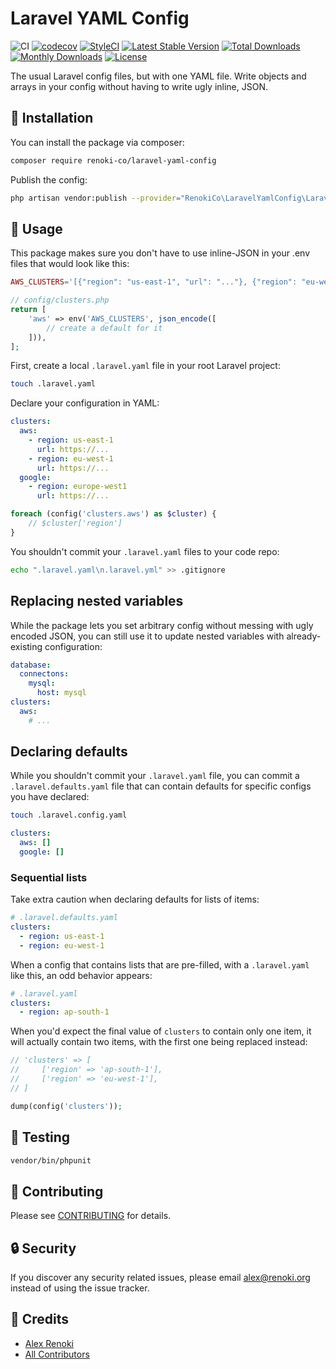Laravel YAML Config
===================

![CI](https://github.com/renoki-co/laravel-yaml-config/workflows/CI/badge.svg?branch=master)
[![codecov](https://codecov.io/gh/renoki-co/laravel-yaml-config/branch/master/graph/badge.svg)](https://codecov.io/gh/renoki-co/laravel-yaml-config/branch/master)
[![StyleCI](https://github.styleci.io/repos/:styleci_code/shield?branch=master)](https://github.styleci.io/repos/:styleci_code)
[![Latest Stable Version](https://poser.pugx.org/renoki-co/laravel-yaml-config/v/stable)](https://packagist.org/packages/renoki-co/laravel-yaml-config)
[![Total Downloads](https://poser.pugx.org/renoki-co/laravel-yaml-config/downloads)](https://packagist.org/packages/renoki-co/laravel-yaml-config)
[![Monthly Downloads](https://poser.pugx.org/renoki-co/laravel-yaml-config/d/monthly)](https://packagist.org/packages/renoki-co/laravel-yaml-config)
[![License](https://poser.pugx.org/renoki-co/laravel-yaml-config/license)](https://packagist.org/packages/renoki-co/laravel-yaml-config)

The usual Laravel config files, but with one YAML file. Write objects and arrays in your config without having to write ugly inline, JSON.

## 🚀 Installation

You can install the package via composer:

```bash
composer require renoki-co/laravel-yaml-config
```

Publish the config:

```bash
php artisan vendor:publish --provider="RenokiCo\LaravelYamlConfig\LaravelYamlConfigServiceProvider" --tag="config"
```

## 🙌 Usage

This package makes sure you don't have to use inline-JSON in your .env files that would look like this:

```php
AWS_CLUSTERS='[{"region": "us-east-1", "url": "..."}, {"region": "eu-west-1", "url": "..."}]'

// config/clusters.php
return [
    'aws' => env('AWS_CLUSTERS', json_encode([
        // create a default for it
    ])),
];
```

First, create a local `.laravel.yaml` file in your root Laravel project:

```bash
touch .laravel.yaml
```

Declare your configuration in YAML:

```yaml
clusters:
  aws:
    - region: us-east-1
      url: https://...
    - region: eu-west-1
      url: https://...
  google:
    - region: europe-west1
      url: https://...
```

```php
foreach (config('clusters.aws') as $cluster) {
    // $cluster['region']
}
```

You shouldn't commit your `.laravel.yaml` files to your code repo:

```bash
echo ".laravel.yaml\n.laravel.yml" >> .gitignore
```

## Replacing nested variables

While the package lets you set arbitrary config without messing with ugly encoded JSON, you can still use it to update nested variables with already-existing configuration:

```yaml
database:
  connectons:
    mysql:
      host: mysql
clusters:
  aws:
    # ...
```

## Declaring defaults

While you shouldn't commit your `.laravel.yaml` file, you can commit a `.laravel.defaults.yaml` file that can contain defaults for specific configs you have declared:

```bash
touch .laravel.config.yaml
```

```yaml
clusters:
  aws: []
  google: []
```

### Sequential lists

Take extra caution when declaring defaults for lists of items:

```yaml
# .laravel.defaults.yaml
clusters:
  - region: us-east-1
  - region: eu-west-1
```

When a config that contains lists that are pre-filled, with a `.laravel.yaml` like this, an odd behavior appears:

```yaml
# .laravel.yaml
clusters:
  - region: ap-south-1
```

When you'd expect the final value of `clusters` to contain only one item, it will actually contain two items, with the first one being replaced instead:

```php
// 'clusters' => [
//     ['region' => 'ap-south-1'],
//     ['region' => 'eu-west-1'],
// ]

dump(config('clusters'));
```

## 🐛 Testing

``` bash
vendor/bin/phpunit
```

## 🤝 Contributing

Please see [CONTRIBUTING](CONTRIBUTING.md) for details.

## 🔒  Security

If you discover any security related issues, please email alex@renoki.org instead of using the issue tracker.

## 🎉 Credits

- [Alex Renoki](https://github.com/rennokki)
- [All Contributors](../../contributors)
